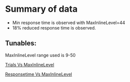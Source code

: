 # Summary of data
- Min response time is observed with MaxInlineLevel=44
- 18% reduced response time is observed.

## Tunables:
MaxInlineLevel range used is 9-50

[Trials Vs MaxInlineLevel](trialsVSmaxinlinelevel.png)

[Responsetime Vs MaxInlineLevel](responsetimeVSmaxinlinelevel.png)

